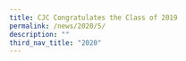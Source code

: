 ```yaml
---
title: CJC Congratulates the Class of 2019
permalink: /news/2020/5/
description: ""
third_nav_title: "2020"
---
```

